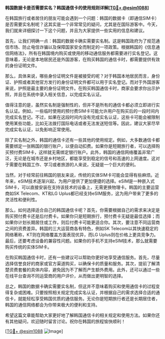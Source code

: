 **韩国数据卡是否需要实名？韩国通信卡的使用规则详解[[TG💪+ @esim1088](https://t.me/s/esim1088)]**

在韩国旅行或者居住的朋友可能会遇到一个问题：韩国的数据卡（即通信SIM卡）是否需要实名制呢？这其实是一个非常常见的疑问，尤其是在国际游客中。今天，我们就来详细探讨一下这个问题，并且为大家提供一些实用的信息和建议。

首先，让我们明确一点：韩国的数据卡确实需要实名制。这是韩国政府为了规范通信市场、防止电信诈骗以及保障国家安全而制定的一项政策。根据韩国的《信息通信网络法》，所有在韩国境内购买或使用的移动通信服务都需要进行实名登记。这意味着，无论是本地居民还是外国游客，在购买韩国的通信卡时，都需要提供有效的身份证明文件。

那么，具体来说，哪些身份证明文件是被接受的呢？对于韩国本地居民而言，身份证、护照或者其他官方发行的身份证明文件都可以用于实名登记。而对于外国游客来说，护照是最主要的身份证明文件。在购买韩国通信卡时，商家会要求你出示护照，并且在系统中录入相关信息，以完成实名认证。

值得注意的是，虽然实名制是强制性的，但并不是所有的通信卡都必须立即进行实名认证。例如，一些临时使用的预付费SIM卡可能允许用户在购买后的一段时间内完成实名登记。不过，如果在这段时间内没有完成实名认证，这些卡可能会被限制使用某些功能，比如无法拨打国际电话或者无法发送短信等。因此，建议大家尽早完成实名认证，以免影响正常使用。

除了实名制之外，韩国的通信卡还有一些其他的使用规定。例如，大多数通信卡都需要绑定一张韩国的银行账户，以便自动扣费。如果你是短期旅行者，可以选择购买预付费SIM卡，这样就无需绑定银行账户。此外，韩国的通信网络覆盖非常广泛，无论是在城市还是乡村地区，都能享受到稳定的信号和高速的上网速度。这对于需要在韩国工作、学习或者旅游的人来说，无疑是一个巨大的便利。

当然，对于经常前往韩国的朋友来说，传统的实体SIM卡可能会显得有些麻烦。近年来，eSIM技术逐渐兴起，为用户提供了更加便捷的选择。eSIM是一种嵌入式SIM卡，可以直接安装在支持该技术的设备上，无需更换物理卡。韩国的主要运营商如SK Telecom、KT和LG Uplus都已经支持eSIM服务，这为用户带来了更多的灵活性和便利性。

那么，如何选择适合自己的韩国通信卡呢？首先，你需要根据自己的需求来决定是购买预付费卡还是后付费卡。如果你只是短期旅行，预付费卡无疑是最佳选择；而如果你计划长期居住或工作，则后付费卡可能更适合你。其次，要注意不同运营商之间的资费差异。韩国的三大运营商各有特色，例如SK Telecom以其快速稳定的网络著称，KT则在网络覆盖方面表现优异，而LG Uplus则在价格上更具竞争力。最后，还要考虑设备的兼容性问题。如果你的手机不支持eSIM技术，那么就需要购买传统的实体SIM卡。

在购买韩国通信卡时，还有一些建议可以帮助你更好地享受通信服务。首先，尽量选择信誉良好的商家或官方渠道购买，以确保卡的质量和服务。其次，提前了解清楚资费套餐的具体内容，避免因为不了解而产生额外费用。此外，还可以通过一些在线平台查询不同运营商的用户评价，从而做出更明智的选择。

总之，韩国的数据卡确实需要实名制，但这并不意味着购买和使用通信卡的过程变得复杂或困难。只要按照相关规定完成实名认证，并根据自己的需求选择合适的通信卡，就能轻松享受韩国优质的通信服务。无论你是短期旅行者还是长期居住者，韩国的通信网络都会为你带来极大的便利和支持。

希望这篇文章能帮助大家更好地了解韩国通信卡的相关规定和使用方法。如果你还有其他疑问，欢迎随时留言讨论。祝你在韩国的旅程愉快顺利！

[[TG💪+ @esim1088](https://t.me/s/esim1088) ![Image](https://i.postimg.cc/4NQfJmqS/Snipaste-2025-05-13-00-14-12.png)]